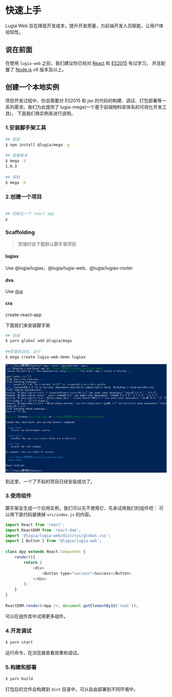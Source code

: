 # 快速上手

Lugia Web 旨在降低开发成本，提升开发质量，为前端开发人员赋能，让用户体验知性。

## 说在前面

在使用 `lugia-web` 之前，我们建议你已经对 [React](http://facebook.github.io/react/) 和 [ES2015](https://babeljs.io/docs/en/learn) 有过学习，
并且配置了 [Node.js](https://nodejs.org/en/) v8 版本及以上。

## 创建一个本地实例

项目开发过程中，你会需要对 ES2015 和 jsx 的代码的构建、调试、打包部署等一系列需求。我们为此提供了 lugia-mega(一个基于前端物料库体系的可视化开发工具)，
下面我们用实例来进行说明。

### 1.安装脚手架工具

```bash
## 安装
$ npm install @lugia/mega -g

## 查看版本
$ mega -V
1.0.3

## 帮助
$ mega -h
```

### 2.创建一个项目

```bash

## 初始化一个 react app
y
```

### Scaffolding

> 空值时会下载默认脚手架项目

#### lugiax
Use @lugia/lugiax、@lugia/lugia-web、@lugia/lugiax-router

#### dva
Use [dva](https://github.com/dvajs/dva)

#### cra
create-react-app

下面我们来安装脚手架

```bash
## 安装
$ yarn global add @lugia/mega

##安装成功后，运行
$ mega create lugia-web-demo lugiax
```
![安装成功](./img/create-app.png)

到这里，一个了不起的项目已经安装成功了。

### 3.使用组件

脚手架会生成一个应用实例，我们可以先不使用它，先来试用我们的组件吧：
可以用下面代码替换掉 `src/index.js` 的内容。

```javascript
import React from 'react';
import ReactDOM from 'react-dom';
import '@lugia/lugia-web/dist/css/global.css';
import { Button } from '@lugia/lugia-web';

class App extends React.Component {
    render(){
        return (
            <div>
                <Button type="success">Success</Button>
            </div>
        );
    }
}

ReactDOM.render(<App />, document.getElementById('root'));
```

可以在组件库中试用更多组件。

### 4.开发调试

```bash
$ yarn start
```

运行命令，在浏览器查看效果和调试。

### 5.构建和部署

```bash
$ yarn build
```

打包后的文件会构建到 `dist` 目录中，可以自由部署到不同环境中。








